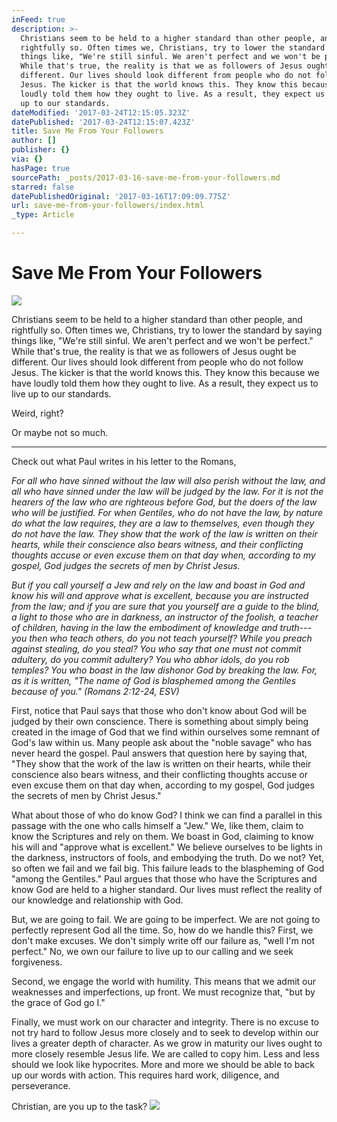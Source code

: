 ```yaml
---
inFeed: true
description: >-
  Christians seem to be held to a higher standard than other people, and
  rightfully so. Often times we, Christians, try to lower the standard by saying
  things like, "We're still sinful. We aren't perfect and we won't be perfect."
  While that's true, the reality is that we as followers of Jesus ought be
  different. Our lives should look different from people who do not follow
  Jesus. The kicker is that the world knows this. They know this because we have
  loudly told them how they ought to live. As a result, they expect us to live
  up to our standards.
dateModified: '2017-03-24T12:15:05.323Z'
datePublished: '2017-03-24T12:15:07.423Z'
title: Save Me From Your Followers
author: []
publisher: {}
via: {}
hasPage: true
sourcePath: _posts/2017-03-16-save-me-from-your-followers.md
starred: false
datePublishedOriginal: '2017-03-16T17:09:09.775Z'
url: save-me-from-your-followers/index.html
_type: Article

---
```

# Save Me From Your Followers
![](https://the-grid-user-content.s3-us-west-2.amazonaws.com/444f056b-6728-467d-bf4e-bb1e93cdd348.jpg)

Christians seem to be held to a higher standard than other people, and rightfully so. Often times we, Christians, try to lower the standard by saying things like, "We're still sinful. We aren't perfect and we won't be perfect." While that's true, the reality is that we as followers of Jesus ought be different. Our lives should look different from people who do not follow Jesus. The kicker is that the world knows this. They know this because we have loudly told them how they ought to live. As a result, they expect us to live up to our standards.

Weird, right?

Or maybe not so much.

---

Check out what Paul writes in his letter to the Romans,

_For all who have sinned without the law will also perish without the law, and all who have sinned under the law will be judged by the law. For it is not the hearers of the law who are righteous before God, but the doers of the law who will be justified. For when Gentiles, who do not have the law, by nature do what the law requires, they are a law to themselves, even though they do not have the law. They show that the work of the law is written on their hearts, while their conscience also bears witness, and their conflicting thoughts accuse or even excuse them on that day when, according to my gospel, God judges the secrets of men by Christ Jesus._

_But if you call yourself a Jew and rely on the law and boast in God and know his will and approve what is excellent, because you are instructed from the law; and if you are sure that you yourself are a guide to the blind, a light to those who are in darkness, an instructor of the foolish, a teacher of children, having in the law the embodiment of knowledge and truth---you then who teach others, do you not teach yourself? While you preach against stealing, do you steal? You who say that one must not commit adultery, do you commit adultery? You who abhor idols, do you rob temples? You who boast in the law dishonor God by breaking the law. For, as it is written, "The name of God is blasphemed among the Gentiles because of you." (Romans 2:12-24, ESV)_

First, notice that Paul says that those who don't know about God will be judged by their own conscience. There is something about simply being created in the image of God that we find within ourselves some remnant of God's law within us. Many people ask about the "noble savage" who has never heard the gospel. Paul answers that question here by saying that, "They show that the work of the law is written on their hearts, while their conscience also bears witness, and their conflicting thoughts accuse or even excuse them on that day when, according to my gospel, God judges the secrets of men by Christ Jesus."

What about those of who do know God? I think we can find a parallel in this passage with the one who calls himself a "Jew." We, like them, claim to know the Scriptures and rely on them. We boast in God, claiming to know his will and "approve what is excellent." We believe ourselves to be lights in the darkness, instructors of fools, and embodying the truth. Do we not? Yet, so often we fail and we fail big. This failure leads to the blaspheming of God "among the Gentiles." Paul argues that those who have the Scriptures and know God are held to a higher standard. Our lives must reflect the reality of our knowledge and relationship with God.

But, we are going to fail. We are going to be imperfect. We are not going to perfectly represent God all the time. So, how do we handle this? First, we don't make excuses. We don't simply write off our failure as, "well I'm not perfect." No, we own our failure to live up to our calling and we seek forgiveness.

Second, we engage the world with humility. This means that we admit our weaknesses and imperfections, up front. We must recognize that, "but by the grace of God go I."

Finally, we must work on our character and integrity. There is no excuse to not try hard to follow Jesus more closely and to seek to develop within our lives a greater depth of character. As we grow in maturity our lives ought to more closely resemble Jesus life. We are called to copy him. Less and less should we look like hypocrites. More and more we should be able to back up our words with action. This requires hard work, diligence, and perseverance.

Christian, are you up to the task?
![](https://the-grid-user-content.s3-us-west-2.amazonaws.com/1d91cef8-be6d-452d-b964-77286c7d5b98.jpg)